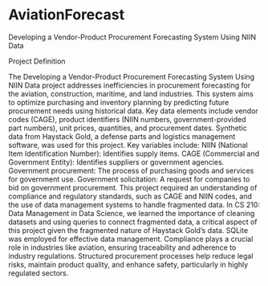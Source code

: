 # AviationForecast
 Developing a Vendor-Product Procurement Forecasting System Using NIIN Data 

Project Definition

The Developing a Vendor-Product Procurement Forecasting System Using NIIN Data project addresses inefficiencies in procurement forecasting for the aviation, construction, maritime, and land industries. This system aims to optimize purchasing and inventory planning by predicting future procurement needs using historical data. Key data elements include vendor codes (CAGE), product identifiers (NIIN numbers, government-provided part numbers), unit prices, quantities, and procurement dates.
Synthetic data from Haystack Gold, a defense parts and logistics management software, was used for this project. Key variables include:
NIIN (National Item Identification Number): Identifies supply items.
CAGE (Commercial and Government Entity): Identifies suppliers or government agencies.
Government procurement: The process of purchasing goods and services for government use.
Government solicitation: A request for companies to bid on government procurement.
This project required an understanding of compliance and regulatory standards, such as CAGE and NIIN codes, and the use of data management systems to handle fragmented data. In CS 210: Data Management in Data Science, we learned the importance of cleaning datasets and using queries to connect fragmented data, a critical aspect of this project given the fragmented nature of Haystack Gold’s data. SQLite was employed for effective data management.
Compliance plays a crucial role in industries like aviation, ensuring traceability and adherence to industry regulations. Structured procurement processes help reduce legal risks, maintain product quality, and enhance safety, particularly in highly regulated sectors.



